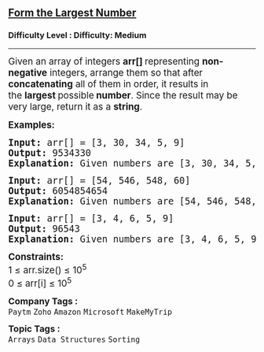 <h2><a href="https://www.geeksforgeeks.org/problems/largest-number-formed-from-an-array1117/1">Form the Largest Number</a></h2><h3>Difficulty Level : Difficulty: Medium</h3><hr><div class="problems_problem_content__Xm_eO"><p><span style="font-size: 14pt;">Given an array of integers&nbsp;<strong>arr[]</strong><strong>&nbsp;</strong>representing <strong>non-negative</strong> integers, arrange them so that after <strong>concatenating</strong> all of them in order, it results in the&nbsp;<strong>largest&nbsp;</strong>possible<strong>&nbsp;number</strong>. Since the result may be very large, return it as a <strong>string</strong>.</span></p>
<p><span style="font-size: 14pt;"><strong>Examples:</strong></span></p>
<pre><span style="font-size: 14pt;"><strong>Input:</strong> arr[] = [3, 30, 34, 5, 9]
<strong>Output: </strong>9534330
<strong>Explanation:</strong> Given numbers are [3, 30, 34, 5, 9], the arrangement [9, 5, 34, 3, 30] gives the largest value.</span></pre>
<pre><span style="font-size: 14pt;"><strong>Input:</strong> arr[] = [54, 546, 548, 60]
<strong>Output:</strong> 6054854654
<strong>Explanation:</strong> Given numbers are [54, 546, 548, 60], the arrangement [60, 548, 546, 54] gives the largest value.<br></span></pre>
<pre><span style="font-size: 14pt;"><strong>Input:</strong> arr[] = [3, 4, 6, 5, 9]
<strong>Output:</strong> 96543
<strong>Explanation:</strong> Given numbers are [3, 4, 6, 5, 9], the arrangement [9, 6, 5, 4, 3] gives the largest value.</span></pre>
<p><span style="font-size: 14pt;"><strong>Constraints:</strong><br>1 ≤ arr.size() ≤ 10<sup>5</sup><br>0 ≤ arr[i] ≤ 10<sup>5</sup></span></p></div><p><span style=font-size:18px><strong>Company Tags : </strong><br><code>Paytm</code>&nbsp;<code>Zoho</code>&nbsp;<code>Amazon</code>&nbsp;<code>Microsoft</code>&nbsp;<code>MakeMyTrip</code>&nbsp;<br><p><span style=font-size:18px><strong>Topic Tags : </strong><br><code>Arrays</code>&nbsp;<code>Data Structures</code>&nbsp;<code>Sorting</code>&nbsp;